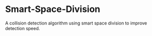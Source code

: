 # Smart-Space-Division
A collision detection algorithm using smart space division to improve detection speed.
